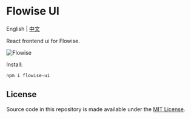 <!-- markdownlint-disable MD030 -->

# Flowise UI

English | [中文](<./README-ZH.md>)

React frontend ui for Flowise.

![Flowise](https://github.com/FlowiseAI/Flowise/blob/main/images/flowise.gif?raw=true)

Install:

```bash
npm i flowise-ui
```

## License

Source code in this repository is made available under the [MIT License](https://github.com/FlowiseAI/Flowise/blob/master/LICENSE.md).
